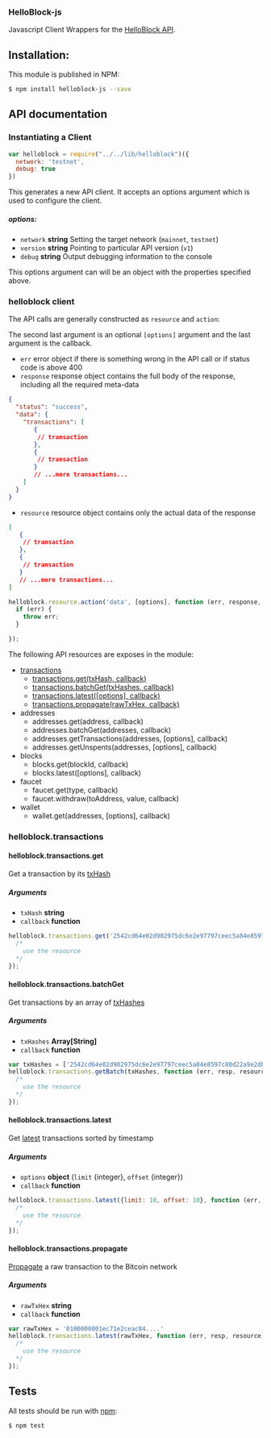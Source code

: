### HelloBlock-js

Javascript Client Wrappers for the [HelloBlock API][API].

## Installation:

This module is published in NPM:

```bash
$ npm install helloblock-js --save
```

## API documentation

### Instantiating a Client


```js
var helloblock = require("../../lib/helloblock")({
  network: 'testnet',
  debug: true
})
```

This generates a new API client. It accepts an options argument which is used to configure the client.

##### options:

- `network` **string** Setting the target network (```mainnet```, ```testnet```)
- `version` **string** Pointing to particular API version (```v1```)
- `debug`   **string** Output debugging information to the console


This options argument can will be an object with the properties specified
above.


### helloblock client

The API calls are generally constructed as `resource` and `action`:

The second last argument is an optional `[options]` argument and the last argument is the callback.

- `err` error object if there is something wrong in the API call or if status code is above 400
- `response` response object contains the full body of the response, including all the required meta-data
```json
{
  "status": "success",
  "data": {
    "transactions": [
       {
        // transaction
       },
       {
        // transaction
       }
       // ...more transactions...
    ]
  }
}
```

- `resource` resource object contains only the actual data of the response
```json
[
   {
    // transaction
   },
   {
    // transaction
   }
   // ...more transactions...
]
```

```js
helloblock.resource.action('data', [options], function (err, response, resource) {
  if (err) {
    throw err;
  }

});
```

The following API resources are exposes in the module:

- [transactions](#helloblocktransactions)
  - [transactions.get(txHash, callback)](#helloblocktransactionsget)
  - [transactions.batchGet(txHashes, callback)](#helloblocktransactionsbatchget)
  - [transactions.latest([options], callback)](#helloblocktransactionslatest)
  - [transactions.propagate(rawTxHex, callback)](#helloblocktransactionspropagate)
- addresses
  - addresses.get(address, callback)
  - addresses.batchGet(addresses, callback)
  - addresses.getTransactions(addresses, [options], callback)
  - addresses.getUnspents(addresses, [options], callback)
- blocks
  - blocks.get(blockId, callback)
  - blocks.latest([options], callback)
- faucet
  - faucet.get(type, callback)
  - faucet.withdraw(toAddress, value, callback)
- wallet
  - wallet.get(addresses, [options], callback)

### helloblock.transactions
#### helloblock.transactions.get

Get a transaction by its [txHash]('https://helloblock.io/docs/ref#transactions-single')

##### Arguments

- `txHash` **string**
- `callback` **function**

```js
helloblock.transactions.get('2542cd64e02d902975dc6e2e97797ceec5a84e8597c80d22a9e2dbd16e748738', function (err, resp, resource) {
  /*
    use the resource
  */
});
```

#### helloblock.transactions.batchGet

Get transactions by an array of [txHashes]('https://helloblock.io/docs/ref#transactions-batch')

##### Arguments

- `txHashes` **Array[String]**
- `callback` **function**

```js
var txHashes = ['2542cd64e02d902975dc6e2e97797ceec5a84e8597c80d22a9e2dbd16e748738', '6f9e9570881e781db8c137c84c111a138e4a022e6b2def5e2a1589a802fe25f3']
helloblock.transactions.getBatch(txHashes, function (err, resp, resource) {
  /*
    use the resource
  */
});
```

#### helloblock.transactions.latest

Get [latest]('https://helloblock.io/docs/ref#transactions-latest') transactions sorted by timestamp

##### Arguments

- `options` **object** (`limit` {integer}, `offset` {integer})
- `callback` **function**

```js
helloblock.transactions.latest({limit: 10, offset: 10}, function (err, resp, resource) {
  /*
    use the resource
  */
});
```

#### helloblock.transactions.propagate

[Propagate]('https://helloblock.io/docs/ref#transactions-post') a raw transaction to the Bitcoin network

##### Arguments

- `rawTxHex` **string**
- `callback` **function**

```js
var rawTxHex = '0100000001ec71e2ceac84....'
helloblock.transactions.latest(rawTxHex, function (err, resp, resource) {
  /*
    use the resource
  */
});
```


## Tests

All tests should be run with [npm](http://npmjs.org):

```bash
$ npm test
```


[API]: https://helloblock.io/docs/ref

